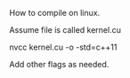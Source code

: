 How to compile on linux.

Assume file is called kernel.cu

nvcc kernel.cu -o <FILE NAME> -std=c++11

Add other flags as needed.
